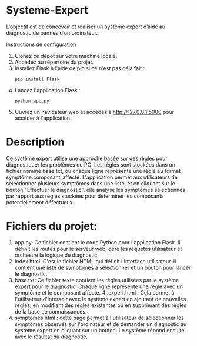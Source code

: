 # Systeme-Expert
L’objectif est de concevoir et réaliser un système expert d’aide au diagnostic de pannes d’un ordinateur.

Instructions de configuration
1. Clonez ce dépôt sur votre machine locale.
2. Accédez au répertoire du projet.
3. Installez Flask à l'aide de pip si ce n'est pas déjà fait :
   ```
   pip install Flask
   ```
4. Lancez l'application Flask :
   ```
   python app.py
   ```
5. Ouvrez un navigateur web et accédez à http://127.0.0.1:5000 pour accéder à l'application.
# Description
Ce système expert utilise une approche basée sur des règles pour diagnostiquer les problèmes de PC. Les règles sont stockées dans un fichier nommé base.txt, où chaque ligne représente une règle au format symptôme:composant_affecté. L'application permet aux utilisateurs de sélectionner plusieurs symptômes dans une liste, et en cliquant sur le bouton "Effectuer le diagnostic", elle analyse les symptômes sélectionnés par rapport aux règles stockées pour déterminer les composants potentiellement défectueux.
# Fichiers du projet:
1. app.py: Ce fichier contient le code Python pour l'application Flask. Il définit les routes pour le serveur web, gère les requêtes utilisateur et orchestre la logique de diagnostic. 
2. index.html: C'est le fichier HTML qui définit l'interface utilisateur. Il contient une liste de symptômes à sélectionner et un bouton pour lancer le diagnostic.
 3. base.txt: Ce fichier texte contient les règles utilisées par le système expert pour le diagnostic. Chaque ligne représente une règle avec un symptôme et le composant affecté.
4 .expert.html : Cela permet à l'utilisateur d'interagir avec le système expert en ajoutant de nouvelles règles, en modifiant des règles existantes ou en supprimant des règles de la base de connaissances.
5. symptomes.html : cette page permet à l'utilisateur de sélectionner les symptômes observés sur l'ordinateur et de demander un diagnostic au système expert en cliquant sur un bouton. Le système répond ensuite avec le résultat du diagnostic.
